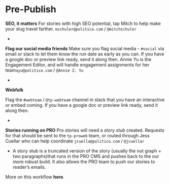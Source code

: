 # Pre-Publish

**SEO, it matters** For stories with high SEO potential, tap Mitch to help make your slug travel farther. `mschuler@politico.com` / `@mitchschuler`

-

**Flag our social media friends** Make sure you flag social media - `#social` via email or slack to let them know the run date as early as you can. If you have a google doc or preview link ready, send it along then. Annie Yu is the Engagement Editor, and will handle engagement assignments for her team`ayu@politico.com` / `@Annie Z. Yu`

-

**Webfolk**

Flag the `#webteam` / `@tp-webteam` channel in slack that you have an interactive or embed coming. If you have a google doc or preview link ready, send it along then.

-

**Stories running on PRO** Pro stories will need a _story stub_ created. Requests for that should be sent to the `tp-proweb` team, or routed through Jess Cuellar who can help coordinate `jcuella@politico.com` / `@jcuellar`

* A story stub is a truncated version of the story \(usually the nut graph + two paragraphs\)that runs in the PRO CMS and pushes back to the our more robust build. It also allows the PRO team to push our stories to reader’s emails. 

More on this workflow **here**.

